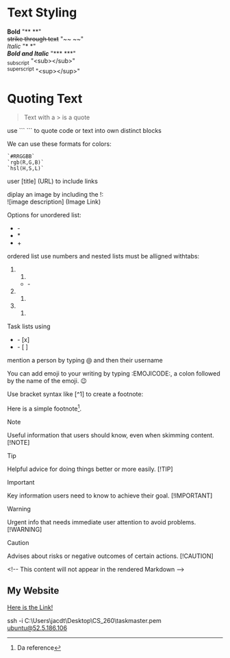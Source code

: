 # Text Styling

**Bold**   "\*\* \*\*"  
~~strike through text~~    "\~~ ~~"  
*Italic*   "\* \*"  
***Bold and Italic***   "\*\*\* \*\*\*"  
<sub>subscript</sub>   "\<sub\><\/sub\>"  
<sup>superscript</sup>   "\<sup\><\/sup\>"  


# Quoting Text

> Text with a \> is a quote  

use \`\`\` \`\`\` to quote code or text into own distinct blocks

We can use these formats for colors:
```
`#RRGGBB` 
`rgb(R,G,B)`
`hsl(H,S,L)`
```

user \[title\] \(URL\) to include links

diplay an image by including the \!:  
\!\[image description\] \(Image Link\)


Options for unordered list:
+ \-
+ \*
+ \+

ordered list use numbers and nested lists must be alligned withtabs:
1. 1.
    - \-
1. 1.
1. 1.

Task lists using  
- \- \[x\]   
- \-  \[ \] 

mention a person by typing \@ and then their username

You can add emoji to your writing by typing :EMOJICODE:, a colon followed by the name of the emoji.
:wink:

Use bracket syntax like \[^1] to create a footnote:

Here is a simple footnote[^1].

[^1]: Da reference

> [!NOTE]
> Useful information that users should know, even when skimming content. \[!NOTE]

> [!TIP]
> Helpful advice for doing things better or more easily. \[!TIP]

> [!IMPORTANT]
> Key information users need to know to achieve their goal. \[!IMPORTANT]

> [!WARNING]
> Urgent info that needs immediate user attention to avoid problems. \[!WARNING]

> [!CAUTION]
> Advises about risks or negative outcomes of certain actions. \[!CAUTION]

<\!-- This content will not appear in the rendered Markdown -->



## My Website

[Here is the Link!](http://52.5.186.106/)


 ssh -i C:\Users\jacdt\Desktop\CS_260\taskmaster.pem ubuntu@52.5.186.106